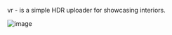 vr - is a simple HDR uploader for showcasing interiors.

![image](https://github.com/user-attachments/assets/a0d2ced6-aa78-48b4-8f8e-d1a4ab1fab2c)
